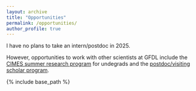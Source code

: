 ```yaml
---
layout: archive
title: "Opportunities"
permalink: /opportunities/
author_profile: true
---
```


I have no plans to take an intern/postdoc in 2025.

However, opportunities to work with other scientists at GFDL include the [CIMES summer research program](https://cimes.princeton.edu/education-outreach/intern-program) for undegrads and the [postdoc/visiting scholar program](https://cimes.princeton.edu/job-opportunities/postdoctoral-and-research-scientist-program).

{% include base_path %}
